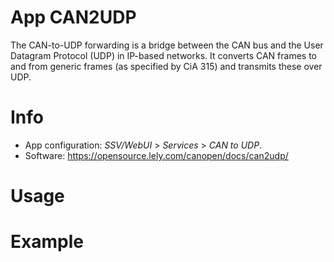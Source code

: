 # App CAN2UDP

The CAN-to-UDP forwarding is a bridge between the CAN bus and the User Datagram Protocol (UDP) in IP-based networks. It converts CAN frames to and from generic frames (as specified by CiA 315) and transmits these over UDP.  

# Info
- App configuration: *SSV/WebUI* > *Services* > *CAN to UDP*.
- Software: https://opensource.lely.com/canopen/docs/can2udp/

# Usage

# Example
